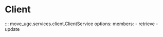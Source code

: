 # Client

::: move_ugc.services.client.ClientService
    options:
        members:
            - retrieve
            - update
